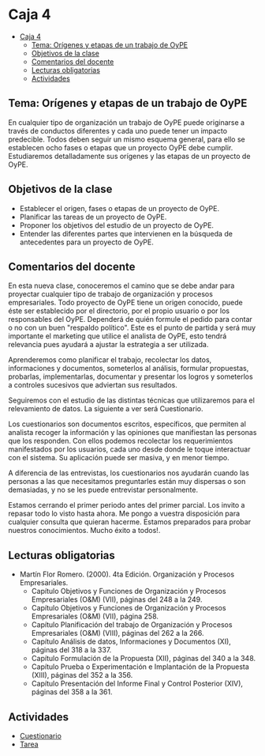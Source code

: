 # Caja 4

<!--toc:start-->
- [Caja 4](#caja-4)
  - [Tema: Orígenes y etapas de un trabajo de OyPE](#tema-orígenes-y-etapas-de-un-trabajo-de-oype)
  - [Objetivos de la clase](#objetivos-de-la-clase)
  - [Comentarios del docente](#comentarios-del-docente)
  - [Lecturas obligatorias](#lecturas-obligatorias)
  - [Actividades](#actividades)
<!--toc:end-->

## Tema: Orígenes y etapas de un trabajo de OyPE

En cualquier tipo de organización un trabajo de OyPE puede originarse a través de conductos diferentes y cada uno puede tener un impacto predecible. Todos deben seguir un mismo esquema general, para ello se establecen ocho fases o etapas que un proyecto OyPE debe cumplir. Estudiaremos detalladamente sus orígenes y las etapas de un proyecto de OyPE.

## Objetivos de la clase

- Establecer el origen, fases o etapas de un proyecto de OyPE.
- Planificar las tareas de un proyecto de OyPE.
- Proponer los objetivos del estudio de un proyecto de OyPE.
- Entender las diferentes partes que intervienen en la búsqueda de antecedentes para un proyecto de OyPE.

## Comentarios del docente

En esta nueva clase, conoceremos el camino que se debe andar para proyectar cualquier tipo de trabajo de organización y procesos empresariales. Todo proyecto de OyPE tiene un origen conocido, puede éste ser establecido por el directorio, por el propio usuario o por los responsables del OyPE. Dependerá de quién formule el pedido para contar o no con un buen "respaldo político". Este es el punto de partida y será muy importante el marketing que utilice el analista de OyPE, esto tendrá relevancia pues ayudará a ajustar la estrategia a ser utilizada. 

Aprenderemos como planificar el trabajo, recolectar los datos, informaciones y documentos, someterlos al análisis, formular propuestas, probarlas, implementarlas, documentar y presentar los logros y someterlos a controles sucesivos que adviertan sus resultados.

Seguiremos con el estudio de las distintas técnicas que utilizaremos para el relevamiento de datos. La siguiente a ver será Cuestionario.

Los cuestionarios son documentos escritos, específicos, que permiten al analista recoger la información y las opiniones que manifiestan las personas que los responden. Con ellos podemos recolectar los requerimientos manifestados por los usuarios, cada uno desde donde le toque interactuar con el sistema. Su aplicación puede ser masiva, y en menor tiempo.

A diferencia de las entrevistas, los cuestionarios nos ayudarán cuando las personas a las que necesitamos preguntarles están muy dispersas o son demasiadas, y no se les puede entrevistar personalmente.

Estamos cerrando el primer periodo antes del primer parcial. Los invito a repasar todo lo visto hasta ahora. Me pongo a vuestra disposición para cualquier consulta que quieran hacerme. Estamos preparados para probar nuestros conocimientos. Mucho éxito a todos!.

## Lecturas obligatorias

- Martín Flor Romero. (2000). 4ta Edición. Organización y Procesos Empresariales.
  - Capítulo Objetivos y Funciones de Organización y Procesos Empresariales (O&M) (VII), páginas del 248 a la 249.
  - Capítulo Objetivos y Funciones de Organización y Procesos Empresariales (O&M) (VII), página 258.
  - Capítulo Planificación del trabajo de Organización y Procesos Empresariales (O&M) (VIII), páginas del 262 a la 266.
  - Capítulo Análisis de datos, Informaciones y Documentos (XI), páginas del 318 a la 337.
  - Capítulo Formulación de la Propuesta (XII), páginas del 340 a la 348.
  - Capítulo Prueba o Experimentación e Implantación de la Propuesta (XIII), páginas del 352 a la 356.
  - Capítulo Presentación del Informe Final y Control Posterior (XIV), páginas del 358 a la 361.

## Actividades

- [Cuestionario](./actividades/cuestionario.md)
- [Tarea](./actividades/tarea.md)
